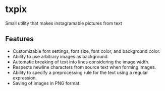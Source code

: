 # txpix
Small utility that makes instagramable pictures from text


## Features

- Customizable font settings, font size, font color, and background color.
- Ability to use arbitrary images as background.
- Automatic breaking of text into lines considering the image width.
- Respects newline characters from source text when forming images.
- Ability to specify a preprocessing rule for the text using a regular expression.
- Saving of images in PNG format.

